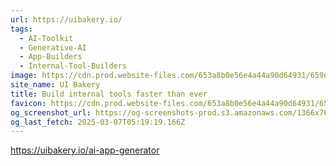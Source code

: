 ```yaml
---
url: https://uibakery.io/
tags:
  - AI-Toolkit
  - Generative-AI
  - App-Builders
  - Internal-Tool-Builders
image: https://cdn.prod.website-files.com/653a8b0e56e4a44a90d64931/659ed2f56dbcf48f729b3094_UIb%20(2).png
site_name: UI Bakery
title: Build internal tools faster than ever
favicon: https://cdn.prod.website-files.com/653a8b0e56e4a44a90d64931/659092c4263a51a2739ebba2_fav.png
og_screenshot_url: https://og-screenshots-prod.s3.amazonaws.com/1366x768/80/false/502afb5e36da691bbe35bc7a53dca9e5d25db9302f35b31e9d01b1bfdef46971.jpeg
og_last_fetch: 2025-03-07T05:19:19.166Z
---
```

https://uibakery.io/ai-app-generator
